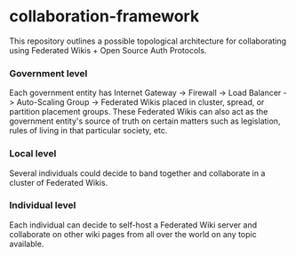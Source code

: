 # collaboration-framework
This repository outlines a possible topological architecture for collaborating using Federated Wikis + Open Source Auth Protocols.

### Government level
Each government entity has Internet Gateway -> Firewall -> Load Balancer -> Auto-Scaling Group -> Federated Wikis placed in cluster, spread, or partition placement groups. These Federated Wikis can also act as the government entity's source of truth on certain matters such as legislation, rules of living in that particular society, etc.

### Local level
Several individuals could decide to band together and collaborate in a cluster of Federated Wikis.

### Individual level
Each individual can decide to self-host a Federated Wiki server and collaborate on other wiki pages from all over the world on any topic available.
